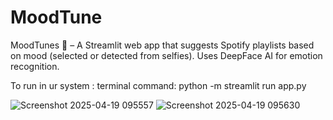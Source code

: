 # MoodTune
MoodTunes 🎵 – A Streamlit web app that suggests Spotify playlists based on mood (selected or detected from selfies). Uses DeepFace AI for emotion recognition.

To run in ur system : terminal  command: python -m streamlit run app.py
 


![Screenshot 2025-04-19 095557](https://github.com/user-attachments/assets/5f76e14a-c681-46c6-9e88-6de6fc743368)
![Screenshot 2025-04-19 095630](https://github.com/user-attachments/assets/66e82b01-52be-4b49-a4c2-3e8e833d987f)
